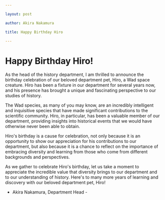 ```yaml
---

layout: post

author: Akira Nakamura

title: Happy Birthday Hiro

---
```


# Happy Birthday Hiro!

As the head of the history department, I am thrilled to announce the birthday celebration of our beloved department pet, Hiro, a Wad space creature. Hiro has been a fixture in our department for several years now, and his presence has brought a unique and fascinating perspective to our studies of history.

The Wad species, as many of you may know, are an incredibly intelligent and inquisitive species that have made significant contributions to the scientific community. Hiro, in particular, has been a valuable member of our department, providing insights into historical events that we would have otherwise never been able to obtain.

Hiro's birthday is a cause for celebration, not only because it is an opportunity to show our appreciation for his contributions to our department, but also because it is a chance to reflect on the importance of embracing diversity and learning from those who come from different backgrounds and perspectives.

As we gather to celebrate Hiro's birthday, let us take a moment to appreciate the incredible value that diversity brings to our department and to our understanding of history. Here's to many more years of learning and discovery with our beloved department pet, Hiro!

- Akira Nakamura, Department Head -
